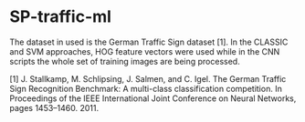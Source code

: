 # SP-traffic-ml

The dataset in used is the German Traffic Sign dataset [1]. In the CLASSIC and SVM approaches, HOG feature vectors were used while in the CNN scripts the whole set of training images are being processed.

[1] J. Stallkamp, M. Schlipsing, J. Salmen, and C. Igel. The German Traffic Sign Recognition Benchmark: A multi-class classification competition. In Proceedings of the IEEE International Joint Conference on Neural Networks, pages 1453–1460. 2011. 
